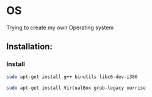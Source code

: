 # OS
Trying to create my own Operating system

## Installation:

### Install 
```bash
sudo apt-get install g++ binutils libc6-dev-i386
```
```bash
sudo apt-get install VirtualBox grub-legacy xorriso
```